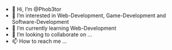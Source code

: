 - 👋 Hi, I’m @Phob3tor
- 👀 I’m interested in Web-Development, Game-Development and Software-Development
- 🌱 I’m currently learning Web-Development
- 💞️ I’m looking to collaborate on ...
- 📫 How to reach me ...

<!---
Phob3tor/Phob3tor is a ✨ special ✨ repository because its `README.md` (this file) appears on your GitHub profile.
You can click the Preview link to take a look at your changes.
--->
